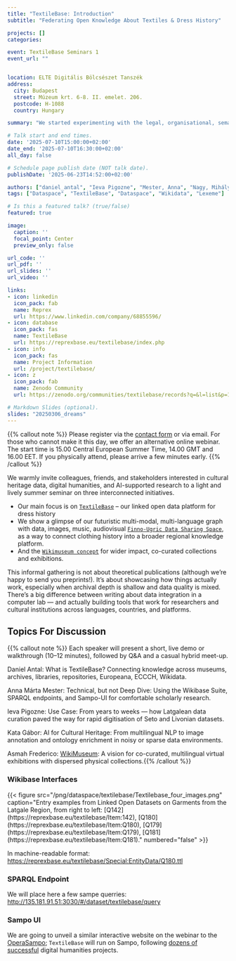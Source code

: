 ```yaml
---
title: "TextileBase: Introduction"
subtitle: "Federating Open Knowledge About Textiles & Dress History"

projects: []
categories:

event: TextileBase Seminars 1
event_url: ""


location: ELTE Digitális Bölcsészet Tanszék
address:
  city: Budapest
  street: Múzeum krt. 6-8. II. emelet. 206.
  postcode: H-1088
  country: Hungary

summary: "We started experimenting with the legal, organisational, semantic and technical challenges of creating a genuinely trustworthy, AI-supported data-sharing space that can find and connect tangible and intangible elements of the Finno-Ugric cultural universes."

# Talk start and end times.
date: '2025-07-10T15:00:00+02:00'
date_end: '2025-07-10T16:30:00+02:00'
all_day: false

# Schedule page publish date (NOT talk date).
publishDate: '2025-06-23T14:52:00+02:00'

authors: ["daniel_antal", "Ieva Pigozne", "Mester, Anna", "Nagy, Mihály", "Gábor, Kata"]
tags: ["Dataspace", "TextileBase", "Dataspace", "Wikidata", "Lexeme"]

# Is this a featured talk? (true/false)
featured: true

image:
  caption: ''
  focal_point: Center
  preview_only: false

url_code: ''
url_pdf: ''
url_slides: ''
url_video: ''

links:
- icon: linkedin
  icon_pack: fab
  name: Reprex
  url: https://www.linkedin.com/company/68855596/
- icon: database
  icon_pack: fas
  name: TextileBase
  url: https://reprexbase.eu/textilebase/index.php
- icon: info
  icon_pack: fas
  name: Project Information
  url: /project/textilebase/
- icon: z
  icon_pack: fab
  name: Zenodo Community
  url: https://zenodo.org/communities/textilebase/records?q=&l=list&p=1&s=10&sort=newest

# Markdown Slides (optional).
slides: "20250306_dreams"
---
```


{{% callout note %}} 
Please register via the [contact form](https://reprex.nl/contact/) or via email.
For those who cannot make it this day, we offer an alternative online webinar. 
The start time is 15.00 Central European Summer Time, 14.00 GMT and 16.00 EET. If you physically attend, please arrive a few minutes early. 
{{% /callout %}}

We warmly invite colleagues, friends, and stakeholders interested in cultural
heritage data, digital humanities, and AI-supported research to a light and lively 
summer seminar on three interconnected initiatives.

- Our main focus is on [`TextileBase`](https://reprex.nl/project/textilebase/) – our linked open data platform for dress history 
- We show a glimpse of our futuristic multi-modal, multi-language graph with data, images, music, 
audiovisual [`Finno-Ugric Data Sharing Space`](/project/finnougricdataspace/), as a way to connect clothing history into a broader regional knowledge platform.
- And the [`Wikimuseum concept`](https://reprex.nl/slides/20250609_wikimuseum_concept/) for wider impact, co-curated collections and exhibitions.

This informal gathering is not about theoretical publications (although we’re happy to send you preprints!). 
It’s about showcasing how things actually work, especially when archival depth 
is shallow and data quality is mixed. There’s a big difference between writing 
about data integration in a computer lab — and actually building tools that work 
for researchers and cultural institutions across languages, countries, 
and platforms.

## Topics For Discussion
{{% callout note %}} 
Each speaker will present a short, live demo or walkthrough (10–12 minutes), followed by Q&A and a casual hybrid meet-up.

Daniel Antal: What is TextileBase? Connecting knowledge across museums, archives, libraries, repositories, Europeana, ECCCH, Wikidata.

Anna Márta Mester: Technical, but not Deep Dive: Using the Wikibase Suite, SPARQL endpoints, and Sampo-UI for comfortable scholarly research.

Ieva Pigozne: Use Case: From years to weeks — how Latgalean data curation paved the way for rapid digitisation of Seto and Livonian datasets.

Kata Gábor: AI for Cultural Heritage: From multilingual NLP to image annotation and ontology enrichment in noisy or sparse data environments.

Asmah Frederico: [WikiMuseum](https://reprex.nl/slides/20250609_wikimuseum_concept/): A vision for co-curated, multilingual virtual exhibitions with dispersed physical collections.{{% /callout %}}

### Wikibase Interfaces
<td style="text-align: center;">
{{< figure src="/png/dataspace/textilebase/Textilebase_four_images.png" caption="Entry examples from Linked Open Datasets on Garments from the Latgale Region, from right to left: [Q142](https://reprexbase.eu/textilebase/Item:142), [Q180](https://reprexbase.eu/textilebase/Item:Q180), [Q179](https://reprexbase.eu/textilebase/Item:Q179), [Q181](https://reprexbase.eu/textilebase/Item:Q181)." numbered="false" >}}
</td>

In machine-readable format: <https://reprexbase.eu/textilebase/Special:EntityData/Q180.ttl>

### SPARQL Endpoint
We will place here a few sampe querries:
<http://135.181.91.51:3030/#/dataset/textilebase/query>

### Sampo UI

We are going to unveil a similar interactive website on the webinar to the [OperaSampo](https://oopperasampo.fi/en/); `TextileBase` will run on Sampo, following [dozens of successful](https://seco.cs.aalto.fi/tools/sampo-ui/) digital humanities projects.
